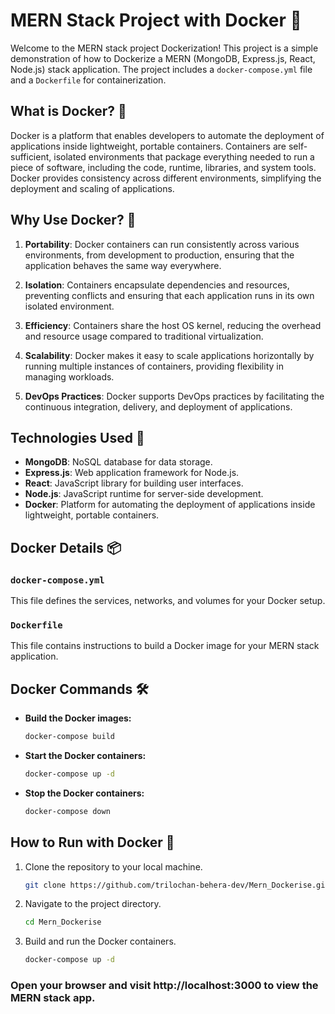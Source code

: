 # MERN Stack Project with Docker 🐳

Welcome to the MERN stack project Dockerization! This project is a simple demonstration of how to Dockerize a MERN (MongoDB, Express.js, React, Node.js) stack application. The project includes a `docker-compose.yml` file and a `Dockerfile` for containerization.

## What is Docker? 🤔

Docker is a platform that enables developers to automate the deployment of applications inside lightweight, portable containers. Containers are self-sufficient, isolated environments that package everything needed to run a piece of software, including the code, runtime, libraries, and system tools. Docker provides consistency across different environments, simplifying the deployment and scaling of applications.

## Why Use Docker? 🚀

1. **Portability**: Docker containers can run consistently across various environments, from development to production, ensuring that the application behaves the same way everywhere.

2. **Isolation**: Containers encapsulate dependencies and resources, preventing conflicts and ensuring that each application runs in its own isolated environment.

3. **Efficiency**: Containers share the host OS kernel, reducing the overhead and resource usage compared to traditional virtualization.

4. **Scalability**: Docker makes it easy to scale applications horizontally by running multiple instances of containers, providing flexibility in managing workloads.

5. **DevOps Practices**: Docker supports DevOps practices by facilitating the continuous integration, delivery, and deployment of applications.

## Technologies Used 🚀

- **MongoDB**: NoSQL database for data storage.
- **Express.js**: Web application framework for Node.js.
- **React**: JavaScript library for building user interfaces.
- **Node.js**: JavaScript runtime for server-side development.
- **Docker**: Platform for automating the deployment of applications inside lightweight, portable containers.

## Docker Details 📦

### `docker-compose.yml`

This file defines the services, networks, and volumes for your Docker setup.

### `Dockerfile`

This file contains instructions to build a Docker image for your MERN stack application.

## Docker Commands 🛠️

- **Build the Docker images:**
  ```bash
  docker-compose build
  ```
- **Start the Docker containers:** 
  ```bash
  docker-compose up -d
  ```
- **Stop the Docker containers:** 
  ```bash
  docker-compose down
  ```

## How to Run with Docker 🐳

1. Clone the repository to your local machine.
   ```bash
   git clone https://github.com/trilochan-behera-dev/Mern_Dockerise.git
   ```
2. Navigate to the project directory.
   ```bash
   cd Mern_Dockerise
   ```
3. Build and run the Docker containers.
   ```bash
   docker-compose up -d
   ```
### Open your browser and visit http://localhost:3000 to view the MERN stack app.
